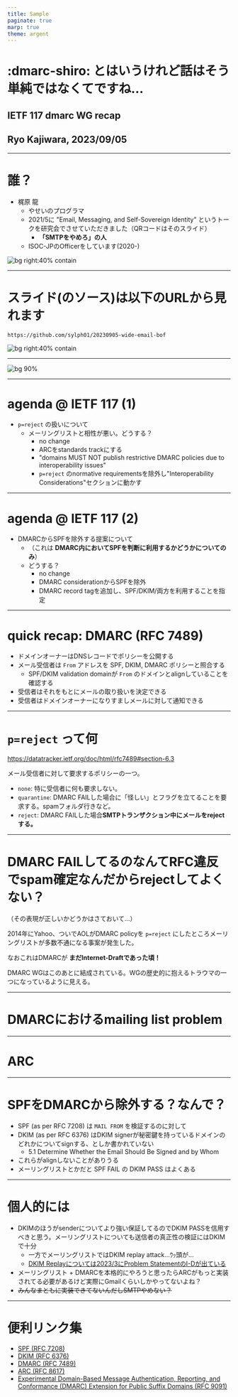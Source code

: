```yaml
---
title: Sample
paginate: true
marp: true
theme: argent
---
```


<!-- _class: titlepage -->

# :dmarc-shiro: とはいうけれど話はそう単純ではなくてですね…
## IETF 117 dmarc WG recap
## Ryo Kajiwara, 2023/09/05

----

# 誰？

- 梶原 龍
  - やせいのプログラマ
  - 2021/5に "Email, Messaging, and Self-Sovereign Identity" というトークを研究会でさせていただきました（QRコードはそのスライド）
    - **「SMTPをやめろ」の人**
  - ISOC-JPのOfficerをしています(2020-)

![bg right:40% contain](github-20210528.png)

----

# スライド(のソース)は以下のURLから見れます

`https://github.com/sylph01/20230905-wide-email-bof`


![bg right:40% contain](github-20230905.png)


----

![bg 90%](Screenshot_20230902_060258.png)

<!-- email関係治安悪くね？ -->

----

# agenda @ IETF 117 (1)

- `p=reject` の扱いについて
  - メーリングリストと相性が悪い。どうする？
    - no change
    - ARCをstandards trackにする
    - "domains MUST NOT publish restrictive DMARC policies due to interoperability issues"
    - `p=reject` のnormative requirementsを除外し"Interoperability Considerations"セクションに動かす

----

# agenda @ IETF 117 (2)

- DMARCからSPFを除外する提案について
  - （これは **DMARC内においてSPFを判断に利用するかどうかについてのみ**）
  - どうする？
    - no change
    - DMARC considerationからSPFを除外
    - DMARC record tagを追加し、SPF/DKIM/両方を利用することを指定

----

# quick recap: DMARC (RFC 7489)

- ドメインオーナーはDNSレコードでポリシーを公開する
- メール受信者は `From` アドレスを SPF, DKIM, DMARC ポリシーと照合する
  - SPF/DKIM validation domainが `From` のドメインとalignしていることを確認する
- 受信者はそれをもとにメールの取り扱いを決定できる
- 受信者はドメインオーナーになりすましメールに対して通知できる

<!--
Identifier AlignmentについてはRFC 7489 section 3.1
RFC5322 Fromヘッダが用いられるのはこれがrequired headerであるから。

Envelope FromとHeader Fromの一致取るのってどこに記述あるんだっけ？
-->

----

# `p=reject` って何

https://datatracker.ietf.org/doc/html/rfc7489#section-6.3

メール受信者に対して要求するポリシーの一つ。

- `none`: 特に受信者に何も要求しない。
- `quarantine`: DMARC FAILした場合に「怪しい」とフラグを立てることを要求する。spamフォルダ行きなど。
- `reject`: DMARC FAILした場合**SMTPトランザクション中にメールをrejectする。**

----

# DMARC FAILしてるのなんてRFC違反でspam確定なんだからrejectしてよくない？

（その表現が正しいかどうかはさておいて…）

2014年にYahoo、ついでAOLがDMARC policyを `p=reject` にしたところメーリングリストが多数不通になる事案が発生した。

なおこれはDMARCが **まだInternet-Draftであった頃！**

DMARC WGはこのあとに結成されている。WGの歴史的に抱えるトラウマの一つになっているように見える。

<!--
日本語Googleで'dmarc yahoo p=reject'で検索するとYahoo! Japanの最近の取り組みしか出てこない、なので英語版Wikipediaにある事実の記述を確認した。
https://en.wikipedia.org/wiki/DMARC
-->

----

# DMARCにおけるmailing list problem

----

# ARC

----

# SPFをDMARCから除外する？なんで？

- SPF (as per RFC 7208) は `MAIL FROM` を検証するのに対して
- DKIM (as per RFC 6376) はDKIM signerが秘密鍵を持っているドメインのどれかについてsignする、としか書かれていない
  - 5.1 Determine Whether the Email Should Be Signed and by Whom
- これらがalignしないことがありうる
- メーリングリストとかだと SPF FAIL の DKIM PASS はよくある

----

# 個人的には

- DKIMのほうがsenderについてより強い保証してるのでDKIM PASSを信用すべきと思う。メーリングリストについても送信者の真正性の検証にはDKIMで十分
  - 一方でメーリングリストではDKIM replay attack…ｳｯ頭が…
  - [DKIM Replayについては2023/3にProblem StatementのI-Dが出ている](https://www.ietf.org/id/draft-crocker-dkim-replay-00.html)
- メーリングリスト + DMARCを本格的にやろうと思ったらARCがもっと実装されてる必要があるけど実際にGmailくらいしかやってないよね？
- ~~みんなまともに実装できてないんだしSMTPやめない？~~

----

# 便利リンク集

- [SPF (RFC 7208)](https://datatracker.ietf.org/doc/html/rfc720)
- [DKIM (RFC 6376)](https://datatracker.ietf.org/doc/html/rfc6376)
- [DMARC (RFC 7489)](https://datatracker.ietf.org/doc/html/rfc7489)
- [ARC (RFC 8617)](https://datatracker.ietf.org/doc/html/rfc8617)
- [Experimental Domain-Based Message Authentication, Reporting, and Conformance (DMARC) Extension for Public Suffix Domains (RFC 9091)](https://datatracker.ietf.org/doc/html/rfc9091)